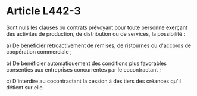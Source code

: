 # Article L442-3

Sont nuls les clauses ou contrats prévoyant pour toute personne exerçant des activités de production, de distribution ou de services, la possibilité :

a) De bénéficier rétroactivement de remises, de ristournes ou d'accords de coopération commerciale ;

b) De bénéficier automatiquement des conditions plus favorables consenties aux entreprises concurrentes par le cocontractant ;

c) D'interdire au cocontractant la cession à des tiers des créances qu'il détient sur elle.
